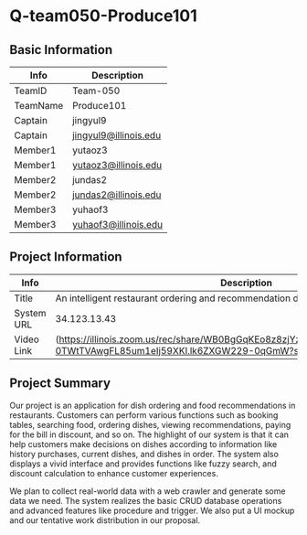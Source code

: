 # Q-team050-Produce101

## Basic Information

|   Info      |        Description     |
| ----------- | ---------------------- |
| TeamID      |        Team-050        |
| TeamName    |       Produce101       |
| Captain     |        jingyul9        |
| Captain     |  jingyul9@illinois.edu |
| Member1     |        yutaoz3         |
| Member1     |  yutaoz3@illinois.edu  |
| Member2     |        jundas2         |
| Member2     |  jundas2@illinois.edu  |
| Member3     |        yuhaof3         |
| Member3     |  yuhaof3@illinois.edu  |

## Project Information

|   Info      |        Description                                                    |
| ----------- | --------------------------------------------------------------------  |
|  Title      | An intelligent restaurant ordering and recommendation database system |
| System URL  |                 34.123.13.43   |
| Video Link  |                 (https://illinois.zoom.us/rec/share/WB0BgGqKEo8z8zjYzo8D3C5e6NkATXCYY9a5Xp2-0TWtTVAwgFL85um1eIj59XKI.lk6ZXGW229-0qGmW?startTime=1670359197000)|

## Project Summary

Our project is an application for dish ordering and food recommendations in restaurants. Customers can perform various functions such as booking tables, searching food, ordering dishes, viewing recommendations, paying for the bill in discount, and so on. The highlight of our system is that it can help customers make decisions on dishes according to information like history purchases, current dishes, and dishes in order. The system also displays a vivid interface and provides functions like fuzzy search, and discount calculation to enhance customer experiences.

We plan to collect real-world data with a web crawler and generate some data we need. The system realizes the basic CRUD database operations and advanced features like procedure and trigger. We also put a UI mockup and our tentative work distribution in our proposal.
